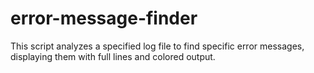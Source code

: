 # error-message-finder
This script analyzes a specified log file to find specific error messages, displaying them with full lines and colored output.
